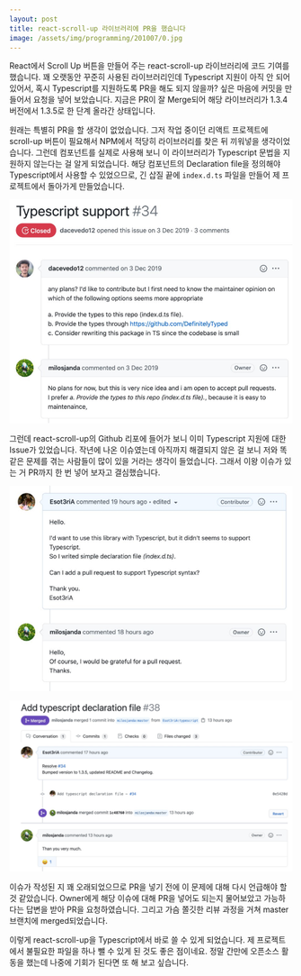 ```yaml
---
layout: post
title: react-scroll-up 라이브러리에 PR을 했습니다
image: /assets/img/programming/201007/0.jpg
---
```


React에서 Scroll Up 버튼을 만들어 주는 react-scroll-up 라이브러리에 코드 기여를 했습니다.
꽤 오랫동안 꾸준히 사용된 라이브러리인데 Typescript 지원이 아직 안 되어 있어서,
혹시 Typescript를 지원하도록 PR을 해도 되지 않을까? 싶은 마음에 커밋을 만들어서 요청을 넣어 보았습니다.
지금은 PR이 잘 Merge되어 해당 라이브러리가 1.3.4 버전에서 1.3.5로 한 단계 올라간 상태입니다.

원래는 특별히 PR을 할 생각이 없었습니다.
그저 작업 중이던 리액트 프로젝트에 scroll-up 버튼이 필요해서 NPM에서 적당히 라이브러리를 찾은 뒤 끼워넣을 생각이었습니다.
그런데 컴포넌트를 실제로 사용해 보니 이 라이브러리가 Typescript 문법을 지원하지 않는다는 걸 알게 되었습니다.
해당 컴포넌트의 Declaration file을 정의해야 Typescript에서 사용할 수 있었으므로,
긴 삽질 끝에 `index.d.ts` 파일을 만들어 제 프로젝트에서 돌아가게 만들었습니다.

![1](/assets/img/programming/201007/1.jpg)

그런데 react-scroll-up의 Github 리포에 들어가 보니 이미 Typescript 지원에 대한 Issue가 있었습니다.
작년에 나온 이슈였는데 아직까지 해결되지 않은 걸 보니 저와 똑같은 문제를 겪는 사람들이 많이 있을 거라는 생각이 들었습니다.
그래서 이왕 이슈가 있는 거 PR까지 한 번 넣어 보자고 결심했습니다.

![2](/assets/img/programming/201007/2.jpg)

![3](/assets/img/programming/201007/3.jpg)

이슈가 작성된 지 꽤 오래되었으므로 PR을 넣기 전에 이 문제에 대해 다시 언급해야 할 것 같았습니다.
Owner에게 해당 이슈에 대해 PR을 넣어도 되는지 물어보았고 가능하다는 답변을 받아 PR을 요청하였습니다.
그리고 가슴 쫄깃한 리뷰 과정을 거쳐 master 브랜치에 merged되었습니다.

이렇게 react-scroll-up을 Typescript에서 바로 쓸 수 있게 되었습니다.
제 프로젝트에서 불필요한 파일을 하나 뺄 수 있게 된 것도 좋은 점이네요.
정말 간만에 오픈소스 활동을 했는데 나중에 기회가 된다면 또 해 보고 싶습니다.
